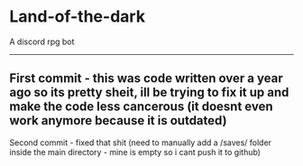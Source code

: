 # Land-of-the-dark
A discord rpg bot

-------------------------------------------------------------------------------------------------------------------------------------
First commit - this was code written over a year ago so its pretty sheit, ill be trying to fix it up and make the code less cancerous
(it doesnt even work anymore because it is outdated)
-------------------------------------------------------------------------------------------------------------------------------------
Second commit - fixed that shit (need to manually add a /saves/ folder inside the main directory - mine is empty so i cant push it to github)
